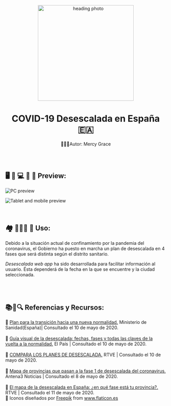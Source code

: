 <p align="center"> <img src='https://i.postimg.cc/bNnWk8Kr/Captura-de-pantalla-2020-05-12-a-las-21-41-15.png' alt='heading photo' width="300" > </p>

# <div align="center">  COVID-19 Desescalada en España 🇪🇦 </div>
<p align="center">👩🏻‍💻Autor: Mercy Grace</p><br>
<br>

## 🖥️ 🔹 💻 🔹 📱 Preview:

![PC preview](https://i.postimg.cc/m2swWt4R/for-pc.png)

![Tablet and mobile preview](https://i.postimg.cc/6qr5sHXr/fortb-mobile.png)
<br>
<br>
<br>

## 🏘 🏃🏽‍♀️ 🚨 Uso:

Debido a la situación actual de confinamiento por la pandemia del coronavirus, el Gobierno ha puesto en marcha un plan de desescalada en 4 fases que será distinta según el distrito sanitario.<br>

_Desescalada web app_ ha sido desarrollada para facilitar información al usuario. Ésta dependerá de la fecha en la que se encuentre y la ciudad seleccionada.<br>
<br>
<br>
<br>

## 📚📰🔍  Referencias y Recursos:

🔗 [Plan para la transición hacia una nueva normalidad.](https://www.lamoncloa.gob.es/consejodeministros/resumenes/Documents/2020/PlanTransicionNuevaNormalidad.pdf) Ministerio de Sanidad(España)| Consultado el 10 de mayo de 2020.<br><br>
🔗 [Guía visual de la desescalada: fechas, fases y todas las claves de la vuelta a la normalidad.](https://elpais.com/sociedad/2020/05/07/actualidad/1588852756_386639.html) El País | Consultado el 10 de mayo de 2020.<br><br>
🔗 [COMPARA LOS PLANES DE DESESCALADA.](https://www.rtve.es/noticias/comparador-desescalada-coronavirus-paises/) RTVE | Consultado el 10 de mayo de 2020.<br><br>
🔗 [Mapa de provincias que pasan a la fase 1 de desescalada del coronavirus.](https://amp.antena3.com/noticias/sociedad/mapa-provincias-que-pasan-fase-desescalada-coronavirus_202005085eb5ab514f718700015ecef2.html) Antena3 Noticias | Consultado el 8 de mayo de 2020.<br><br>
🔗 [El mapa de la desescalada en España: ¿en qué fase está tu provincia?.](https://www.rtve.es/noticias/20200509/mapa-desescalada-espana-fase-esta-tu-provincia/2013477.shtml) RTVE | Consultado el 11 de mayo de 2020.<br>
🔗 Iconos diseñados por [Freepik](https://www.flaticon.es/autores/freepik) from www.flaticon.es<br><br>

